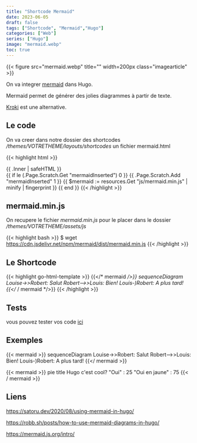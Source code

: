 ```yaml
---
title: "Shortcode Mermaid"
date: 2023-06-05
draft: false
tags: ["Shortcode", "Mermaid","Hugo"]
categories: ["Web"]
series: ["Hugo"]
image: "mermaid.webp"
toc: true
---
```

{{< figure src="mermaid.webp" title="" width=200px class="imagearticle" >}}

On va integrer [mermaid](https://mermaid.js.org/) dans Hugo.

Mermaid permet de générer des jolies diagrammes  à partir de texte.

[Kroki](https://kroki.io/) est une alternative.

## Le code
On va creer dans notre dossier des shortcodes */themes/VOTRETHEME/layouts/shortcodes* un fichier mermaid.html

{{< highlight html >}}
<div class="mermaid">
    {{ .Inner | safeHTML }}
</div>
{{ if le (.Page.Scratch.Get "mermaidInserted") 0 }}
{{ .Page.Scratch.Add "mermaidInserted" 1 }}
{{ $mermaid := resources.Get "js/mermaid.min.js" | minify | fingerprint }}
<script type="application/javascript" src="{{ $mermaid.Permalink }}" defer></script>
<script type="module">
    mermaid.initialize({});
</script>
{{ end }}
{{< /highlight >}}

## mermaid.min.js

On recupere le fichier *mermaid.min.js* pour le placer dans le dossier */themes/VOTRETHEME/assets/js*

{{< highlight bash >}}
$ wget https://cdn.jsdelivr.net/npm/mermaid/dist/mermaid.min.js
{{< /highlight >}}

## Le Shortcode

{{< highlight go-html-template >}}
{{</* mermaid */>}}
sequenceDiagram
    Louise->>Robert: Salut
    Robert-->>Louis: Bien!
    Louis-)Robert: A plus tard!
{{</* / mermaid */>}}
{{< /highlight >}}

## Tests

vous pouvez tester vos code [ici](https://mermaid.live)

## Exemples

{{< mermaid >}}
sequenceDiagram
    Louise->>Robert: Salut
    Robert-->>Louis: Bien!
    Louis-)Robert: A plus tard!
{{</ mermaid >}}


{{< mermaid >}}
pie title Hugo c'est cool?
    "Oui" : 25
    "Oui en jaune" : 75
{{< / mermaid >}}

## Liens

https://satoru.dev/2020/08/using-mermaid-in-hugo/

https://robb.sh/posts/how-to-use-mermaid-diagrams-in-hugo/

https://mermaid.js.org/intro/



